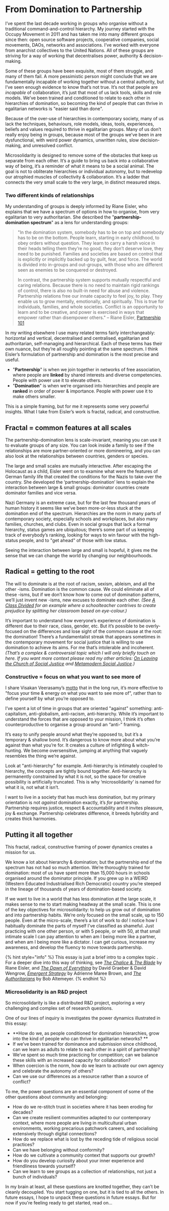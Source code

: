# From Domination to Partnership

I’ve spent the last decade working in groups who organise without a traditional command-and-control hierarchy. My journey started with the Occupy Movement in 2011 and has taken me into many different groups since then: open source software projects, cooperative companies, social movements, DAOs, networks and associations. I’ve worked with everyone from anarchist collectives to the United Nations. All of these groups are striving for a way of working that decentralises power, authority & decision-making.

Some of these groups have been exquisite, most of them struggle, and many of them fail. A more pessimistic person might conclude that we are fundamentally incapable of working together without a central authority, but I’ve seen enough evidence to know that’s not true. It’s not that people are _incapable_ of collaboration, it’s just that most of us lack tools, skills and role models. We’ve been trained and conditioned to relate to each other in hierarchies of domination, so becoming the kind of people that can thrive in egalitarian networks is "easier said than done".

Because of the over-use of hierarchies in contemporary society, many of us lack the techniques, behaviours, role models, ideas, tools, experiences, beliefs and values required to thrive in egalitarian groups. Many of us don’t really enjoy being in groups, because most of the groups we’ve been in are dysfunctional, with weird power dynamics, unwritten rules, slow decision-making, and unresolved conflict.

Microsolidarity is designed to remove some of the obstacles that keep us separate from each other. It’s a guide to bring us back into a collaborative way of being, it’s a reminder of what it means to be a social animal. The goal is not to obliterate hierarchies or individual autonomy, but to redevelop our atrophied muscles of collectivity & collaboration. It’s a ladder that connects the very small scale to the very large, in distinct measured steps.

### Two different kinds of relationships

My understanding of groups is deeply informed by Riane Eisler, who explains that we have a spectrum of options in how to organise, from very egalitarian to very authoritarian. She described the "**partnership-domination spectrum**" as a lens for understanding groups:

> "In the domination system, somebody has to be on top and somebody has to be on the bottom. People learn, starting in early childhood, to obey orders without question. They learn to carry a harsh voice in their heads telling them they’re no good, they don’t deserve love, they need to be punished. Families and societies are based on control that is explicitly or implicitly backed up by guilt, fear, and force. The world is divided into in-groups and out-groups, with those who are different seen as enemies to be conquered or destroyed.
>
> In contrast, the partnership system supports mutually respectful and caring relations. Because there is no need to maintain rigid rankings of control, there is also no built-in need for abuse and violence. Partnership relations free our innate capacity to feel joy, to play. They enable us to grow mentally, emotionally, and spiritually. This is true for individuals, families, and whole societies. Conflict is an opportunity to learn and to be creative, and power is exercised in ways that empower rather than disempower others." – Riane Eisler, [Partnership 101](https://rianeeisler.com/partnership-101/)

In my writing elsewhere I use many related terms fairly interchangeably: horizontal and vertical, decentralised and centralised, egalitarian and authoritarian, self-managing and hierarchical. Each of these terms has their own nuance, but they’re all roughly pointing at the same spectrum. I think Eisler’s formulation of partnership and domination is the most precise and useful.

* "**Partnership**" is when we join together in networks of free association, where people are **linked** by shared interests and diverse competencies. People with power use it to elevate others.
* "**Domination**" is when we’re organised into hierarchies and people are **ranked** in order of power & importance. People with power use it to make others smaller.

This is a simple framing, but for me it represents some very powerful insights. What I take from Eisler’s work is fractal, radical, and constructive.

## Fractal = common features at all scales

The partnership-domination lens is scale-invariant, meaning you can use it to evaluate groups of any size. You can look inside a family to see if the relationships are more partner-oriented or more domineering, and you can also look at the relationships between countries, genders or species.

The large and small scales are mutually interactive. After escaping the Holocaust as a child, Eisler went on to examine what were the features of German family life that created the conditions for the Nazis to take over the country. She developed the ‘partnership-domination’ lens to explain the interaction between large & small groups: dominator countries create dominator families and vice versa.

Nazi Germany is an extreme case, but for the last few thousand years of human history it seems like we’ve been more-or-less stuck at the domination end of the spectrum. Hierarchies are the norm in many parts of contemporary society, especially schools and workplaces, but also many families, churches, and clubs. Even in social groups that lack a formal hierarchy, status games are ubiquitous; there’s some part of us keeping track of everybody’s ranking, looking for ways to win favour with the high-status people, and to "get ahead" of those with low status.

Seeing the interaction between large and small is hopeful, it gives me the sense that we can change the world by changing our neighbourhoods.

## Radical = getting to the root

The will to dominate is at the root of racism, sexism, ableism, and all the other -isms. Domination is the common cause. We could eliminate all of these -isms, but if we don’t know how to come out of domination patterns, we’ll just invent new -isms, new excuses to dominate each other. _(See_ [_A Class Divided_](https://en.wikipedia.org/wiki/A\_Class\_Divided) _for an example where a schoolteacher contrives to create prejudice by splitting her classroom based on eye-colour.)_

It’s important to understand how everyone’s experience of domination is different due to their race, class, gender, etc. But it’s possible to be overly-focused on the differences and lose sight of the common cause at the root: the domination! There’s a fundamentalist streak that appears sometimes in the contemporary movement for social justice that is willing to use domination to achieve its aims. For me that’s intolerable and incoherent. _(That’s a complex & controversial topic which I will only briefly touch on here. If you want more context please read my other articles:_ [_On Leaving the Church of Social Justice_](https://richdecibels.medium.com/on-leaving-the-church-of-social-justice-c84668df5acb) _and_ [_Metamodern Social Justice_](https://richdecibels.substack.com/p/8-metamodern-social-justice)_.)_

### Constructive = focus on what you want to see more of

I share Visakan Veerasamy’s [motto](https://twitter.com/visakanv/status/1324978566455468035) that in the long run, it’s more effective to "focus your time & energy on what you want to see more of", rather than to define yourself by what you’re opposed to.

I’ve spent a lot of time in groups that are oriented "against" something: anti-capitalism, anti-globalism, anti-racism, anti-hierarchy. While it’s important to understand the forces that are opposed to your mission, I think it’s often counterproductive to organise a group around an “anti-” framing.

It’s easy to unify people around what they’re opposed to, but it’s a temporary & shallow bond. It’s dangerous to know more about what you’re against than what you’re for. It creates a culture of infighting & witch-hunting. We become oversensitive, jumping at anything that vaguely resembles the thing we’re against.

Look at "anti-hierarchy" for example. Anti-hierarchy is intimately coupled to hierarchy, the concepts are tightly bound together. Anti-hierarchy is permanently constrained by what it is not, so the space for creative possibility is artificially truncated. This is why ‘microsolidarity’ is named for what it is, not what it isn’t.

I want to live in a society that has much less domination, but my primary orientation is not _against_ domination exactly, it’s _for_ partnership. Partnership requires justice, respect & accountability and it invites pleasure, joy & exchange. Partnership celebrates difference, it breeds hybridity and creates thick harmonies.

## Putting it all together

This fractal, radical, constructive framing of power dynamics creates a mission for us.

We know a lot about hierarchy & domination; but the partnership end of the spectrum has not had so much attention. We’re thoroughly trained for domination: most of us have spent more than 15,000 hours in schools organised around the dominator principle. If you grew up in a WEIRD (Western Educated Industrialised Rich Democratic) country you’re steeped in the lineage of thousands of years of domination-based society.

If we want to live in a world that has less domination at the large scale, it makes sense to me to start making headway at the small scale. This is one of the key objectives for microsolidarity: to help us grow out of domination and into partnership habits. We’re only focused on the small scale, up to 150 people. Even at the micro-scale, there’s a lot of work to do! I notice how I habitually dominate the parts of myself I’ve classified as shameful. Just practicing with one other person, or with 5 people, or with 50, at that small intimate scale I can pay attention to when am I being more like a partner, and when am I being more like a dictator. I can get curious, increase my awareness, and develop the fluency to move towards partnership.

{% hint style="info" %}
This essay is just a brief intro to a complex topic . For a deeper dive into this way of thinking, see [_The Chalice & The Blade_](https://www.goodreads.com/book/show/470367.The\_Chalice\_and\_the\_Blade) by Riane Eisler, and [_The Dawn of Everything_](https://www.goodreads.com/book/show/56269264-the-dawn-of-everything) by David Graeber & David Wengrow, [_Emergent Strategy_](https://www.goodreads.com/book/show/29633913-emergent-strategy) by Adrienne Maree Brown, and [_The Authoritarians_](https://theauthoritarians.org) by Bob Altemeyer.
{% endhint %}

### Microsolidarity is an R\&D project

So microsolidarity is like a distributed R\&D project, exploring a very challenging and complex set of research questions.

One of our lines of inquiry is investigates the power dynamics illustrated in this essay:

* \*\*How do we, as people conditioned for domination hierarchies, grow into the kind of people who can thrive in egalitarian networks? \*\*
* If we’ve been trained for dominance and submission since childhood, can we learn as adults to relate to each other in a spirit of partnership?
* We’ve spent so much time practicing for competition; can we balance these skills with an increased capacity for collaboration?
* When coercion is the norm, how do we learn to activate our own agency and celebrate the autonomy of others?
* Can we use our differences as a resource rather than a source of conflict?

To me, the power questions are an essential component of some of the other questions about community and belonging:

* How do we re-stitch trust in societies where it has been eroding for decades?
* Can we create resilient communities adapted to our contemporary context, where more people are living in multicultural urban environments, working precarious patchwork careers, and socialising extensively through digital connections?
* How do we replace what is lost by the receding tide of religious social practices?
* Can we have belonging without conformity?
* How do we cultivate a community context that supports our growth?
* How do you develop curiosity about your inner experience and friendliness towards yourself?
* Can we learn to see groups as a collection of relationships, not just a bunch of individuals?

In my brain at least, all these questions are knotted together, they can’t be cleanly decoupled. You start tugging on one, but it is tied to all the others. In future essays, I hope to unpack these questions in future essays. But for now if you're feeling ready to get started, read on...
